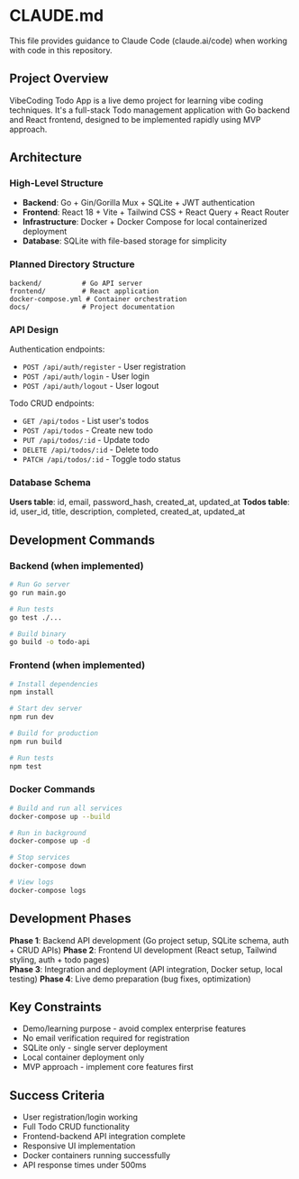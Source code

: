 # CLAUDE.md

This file provides guidance to Claude Code (claude.ai/code) when working with code in this repository.

## Project Overview

VibeCoding Todo App is a live demo project for learning vibe coding techniques. It's a full-stack Todo management application with Go backend and React frontend, designed to be implemented rapidly using MVP approach.

## Architecture

### High-Level Structure
- **Backend**: Go + Gin/Gorilla Mux + SQLite + JWT authentication
- **Frontend**: React 18 + Vite + Tailwind CSS + React Query + React Router
- **Infrastructure**: Docker + Docker Compose for local containerized deployment
- **Database**: SQLite with file-based storage for simplicity

### Planned Directory Structure
```
backend/          # Go API server
frontend/         # React application  
docker-compose.yml # Container orchestration
docs/             # Project documentation
```

### API Design
Authentication endpoints:
- `POST /api/auth/register` - User registration
- `POST /api/auth/login` - User login
- `POST /api/auth/logout` - User logout

Todo CRUD endpoints:
- `GET /api/todos` - List user's todos
- `POST /api/todos` - Create new todo
- `PUT /api/todos/:id` - Update todo
- `DELETE /api/todos/:id` - Delete todo
- `PATCH /api/todos/:id` - Toggle todo status

### Database Schema
**Users table**: id, email, password_hash, created_at, updated_at
**Todos table**: id, user_id, title, description, completed, created_at, updated_at

## Development Commands

### Backend (when implemented)
```bash
# Run Go server
go run main.go

# Run tests
go test ./...

# Build binary
go build -o todo-api
```

### Frontend (when implemented)
```bash
# Install dependencies
npm install

# Start dev server
npm run dev

# Build for production
npm run build

# Run tests
npm test
```

### Docker Commands
```bash
# Build and run all services
docker-compose up --build

# Run in background
docker-compose up -d

# Stop services
docker-compose down

# View logs
docker-compose logs
```

## Development Phases

**Phase 1**: Backend API development (Go project setup, SQLite schema, auth + CRUD APIs)
**Phase 2**: Frontend UI development (React setup, Tailwind styling, auth + todo pages)  
**Phase 3**: Integration and deployment (API integration, Docker setup, local testing)
**Phase 4**: Live demo preparation (bug fixes, optimization)

## Key Constraints

- Demo/learning purpose - avoid complex enterprise features
- No email verification required for registration
- SQLite only - single server deployment
- Local container deployment only
- MVP approach - implement core features first

## Success Criteria

- User registration/login working
- Full Todo CRUD functionality
- Frontend-backend API integration complete
- Responsive UI implementation
- Docker containers running successfully
- API response times under 500ms